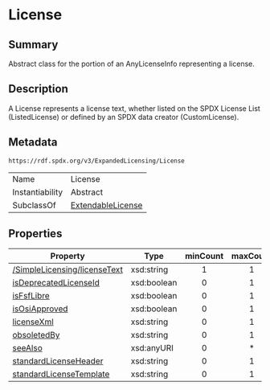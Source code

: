 <!-- Automatically generated by spec-parser v2.0.0 on 2024-01-26T22:18:46.241893+00:00 -->
<!-- SPDX-License-Identifier: Community-Spec-1.0 -->

# License

## Summary

Abstract class for the portion of an AnyLicenseInfo representing a license.


## Description

A License represents a license text, whether listed on the SPDX License List
(ListedLicense) or defined by an SPDX data creator (CustomLicense).


## Metadata

`https://rdf.spdx.org/v3/ExpandedLicensing/License`


| | |
|---|---|
| Name | License |
| Instantiability | Abstract |
| SubclassOf | [ExtendableLicense](../Classes/ExtendableLicense.md) |




## Properties

| Property | Type | minCount | maxCount |
|---|---|:---:|:---:|
| [/SimpleLicensing/licenseText](../../SimpleLicensing/Properties/licenseText.md) | xsd:string | 1 | 1 |
| [isDeprecatedLicenseId](../Properties/isDeprecatedLicenseId.md) | xsd:boolean | 0 | 1 |
| [isFsfLibre](../Properties/isFsfLibre.md) | xsd:boolean | 0 | 1 |
| [isOsiApproved](../Properties/isOsiApproved.md) | xsd:boolean | 0 | 1 |
| [licenseXml](../Properties/licenseXml.md) | xsd:string | 0 | 1 |
| [obsoletedBy](../Properties/obsoletedBy.md) | xsd:string | 0 | 1 |
| [seeAlso](../Properties/seeAlso.md) | xsd:anyURI | 0 | * |
| [standardLicenseHeader](../Properties/standardLicenseHeader.md) | xsd:string | 0 | 1 |
| [standardLicenseTemplate](../Properties/standardLicenseTemplate.md) | xsd:string | 0 | 1 |

